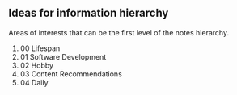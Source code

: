 ## Ideas for information hierarchy
Areas of interests that can be the first level of the notes hierarchy.
1. 00 Lifespan
2. 01 Software Development
3. 02 Hobby
4. 03 Content Recommendations
5. 04 Daily